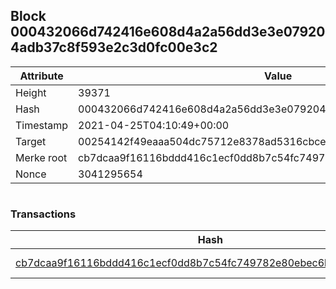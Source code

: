 ## Block 000432066d742416e608d4a2a56dd3e3e079204adb37c8f593e2c3d0fc00e3c2

Attribute | Value
--- | ---
Height | 39371
Hash | 000432066d742416e608d4a2a56dd3e3e079204adb37c8f593e2c3d0fc00e3c2
Timestamp | 2021-04-25T04:10:49+00:00
Target | 00254142f49eaaa504dc75712e8378ad5316cbcead634704b3734b6271167cc4
Merke root | cb7dcaa9f16116bddd416c1ecf0dd8b7c54fc749782e80ebec6bc84125a7e3dd
Nonce | 3041295654

```

```

### Transactions

Hash | Amount
--- | ---
[cb7dcaa9f16116bddd416c1ecf0dd8b7c54fc749782e80ebec6bc84125a7e3dd](cb7dcaa9f16116bddd416c1ecf0dd8b7c54fc749782e80ebec6bc84125a7e3dd.md) | 10.00000000 SKEPTI 
